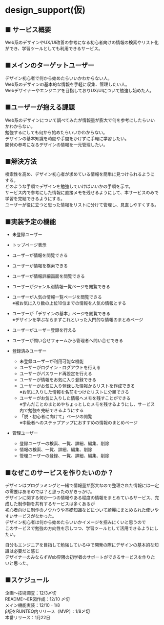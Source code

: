 # design_support(仮)  
  
## ■ サービス概要  
Web系のデザインやUX/UI改善の参考になる初心者向けの情報の検索やリスト化ができ、学習ツールとしても利用できるサービス。  
  
## ■メインのターゲットユーザー  
デザイン初心者で何から始めたらいいかわからない人。  
Web系のデザインの基本的な情報を手軽に収集、管理したい人。  
Webデザイナーやエンジニアを目指しておりUX/UIについて勉強し始めた人。  
  
## ■ユーザーが抱える課題  
Web系のデザインについて調べてみたが情報量が膨大で何を参考にしたらいいかわからない。  
勉強するにしても何から始めたらいいかわからない。  
デザインの基本知識を時間や手間をかけずに手軽に学習したい。  
開発の参考になるデザインの情報を一元管理したい。  
  
## ■解決方法  
検索性を高め、デザイン初心者が求めている情報を簡単に見つけられるようにする。  
どのような手順でデザインを勉強していけばいいかの手順を示す。  
サービス内で参考にした情報に直接メモを残せるようにして、本サービスのみで学習を完結できるようにする。  
ユーザーが役に立つと思った情報をリストに分けて管理し、見直しやすくする。  
  
## ■実装予定の機能   
* 未登録ユーザー
 * トップページ表示
  * ユーザーが情報を閲覧できる
  * ユーザーが情報を検索できる
  * ユーザーが情報詳細画面を閲覧できる
  * ユーザーがジャンル別情報一覧ページを閲覧できる
  * ユーザーが人気の情報一覧ページを閲覧できる  
    ※被お気に入り数の上位10位までの情報を人気の情報とする
  * ユーザーが「デザインの基本」ページを閲覧できる  
    ※デザインを学ぶならまずこれといった入門的な情報のまとめページ
  * ユーザーがユーザー登録を行える
  * ユーザーが問い合せフォームから管理者へ問い合せできる
  
* 登録済みユーザー
  * 未登録ユーザーが利用可能な機能
  * ユーザーがログイン・ログアウトを行える
  * ユーザーがパスワード再設定を行える
  * ユーザーが情報をお気に入り登録できる
  * ユーザーがお気に入り登録した情報からリストを作成できる  
    ※お気に入りした情報を名前をつけたリストに分類できる
  * ユーザーがお気に入りした情報へメモを残すことができる  
    ※学んだことのまとめやちょっとしたメモを残せるようにし、サービス内で勉強を完結できるようにする
  * 「脱・初心者に向けて」ページの閲覧  
    ※中級者へのステップアップにおすすめの情報のまとめページ
  
* 管理ユーザー
  * 登録ユーザーの検索、一覧、詳細、編集、削除
  * 情報の検索、一覧、詳細、編集、削除
  * 管理ユーザーの登録、一覧、詳細、編集、削除  
  
## ■なぜこのサービスを作りたいのか？  
デザインはプログラミングと一緒で情報量が膨大なので整理された情報には一定の需要はあるのでは？と思ったのがきっかけ。  
デザインに関する何か一つの情報やある程度の情報をまとめているサービス、完成した制作物を共有するサービスは多くあるが  
初心者向けに制作のノウハウや基礎知識などについて綺麗にまとめられた使いやすいサービスがなかった。  
デザイン初心者は何から始めたらいいかイメージを掴みにくいと思うので  
このサービスで勉強の方向性を示しつつ、学習ツールとして活用できるようにしたい。  
  
自分もエンジニアを目指して勉強している中で開発の際にデザインの基本的な知識は必要だと感じ  
デザイナーのみならずWeb界隈の初学者のサポートができるサービスを作りたいと思った。  
  
## ■スケジュール  
企画〜技術調査：12/3〆切  
README〜ER図作成：12/10 〆切  
メイン機能実装：12/10 - 1/8  
β版をRUNTEQ内リリース（MVP）：1/8〆切  
本番リリース：1月22日